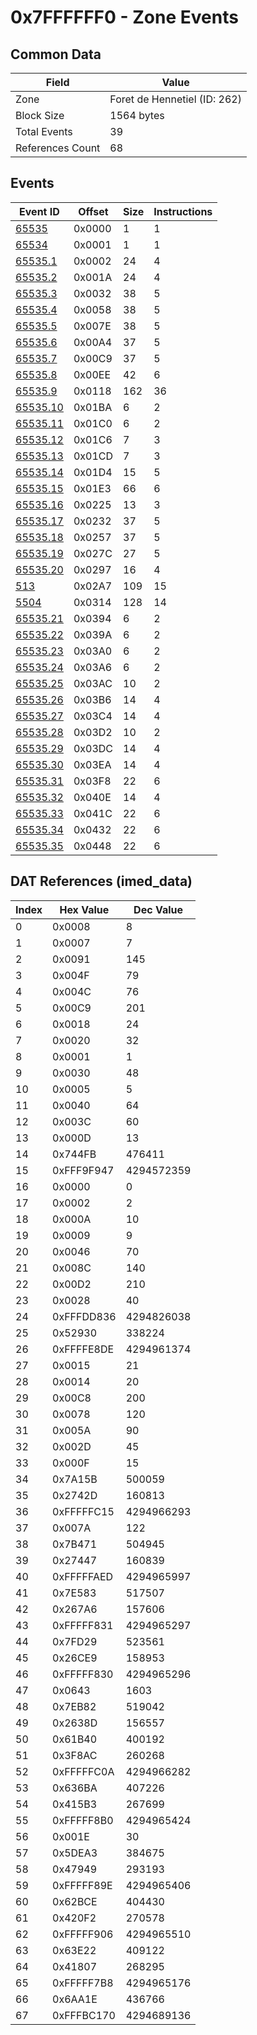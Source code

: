 # 0x7FFFFFF0 - Zone Events

## Common Data

| Field            | Value                        |
|------------------|------------------------------|
| Zone             | Foret de Hennetiel (ID: 262) |
| Block Size       | 1564 bytes                   |
| Total Events     | 39                           |
| References Count | 68                           |

## Events

| Event ID                  | Offset   |   Size |   Instructions |
|---------------------------|----------|--------|----------------|
| [65535](./65535.md)       | 0x0000   |      1 |              1 |
| [65534](./65534.md)       | 0x0001   |      1 |              1 |
| [65535.1](./65535.1.md)   | 0x0002   |     24 |              4 |
| [65535.2](./65535.2.md)   | 0x001A   |     24 |              4 |
| [65535.3](./65535.3.md)   | 0x0032   |     38 |              5 |
| [65535.4](./65535.4.md)   | 0x0058   |     38 |              5 |
| [65535.5](./65535.5.md)   | 0x007E   |     38 |              5 |
| [65535.6](./65535.6.md)   | 0x00A4   |     37 |              5 |
| [65535.7](./65535.7.md)   | 0x00C9   |     37 |              5 |
| [65535.8](./65535.8.md)   | 0x00EE   |     42 |              6 |
| [65535.9](./65535.9.md)   | 0x0118   |    162 |             36 |
| [65535.10](./65535.10.md) | 0x01BA   |      6 |              2 |
| [65535.11](./65535.11.md) | 0x01C0   |      6 |              2 |
| [65535.12](./65535.12.md) | 0x01C6   |      7 |              3 |
| [65535.13](./65535.13.md) | 0x01CD   |      7 |              3 |
| [65535.14](./65535.14.md) | 0x01D4   |     15 |              5 |
| [65535.15](./65535.15.md) | 0x01E3   |     66 |              6 |
| [65535.16](./65535.16.md) | 0x0225   |     13 |              3 |
| [65535.17](./65535.17.md) | 0x0232   |     37 |              5 |
| [65535.18](./65535.18.md) | 0x0257   |     37 |              5 |
| [65535.19](./65535.19.md) | 0x027C   |     27 |              5 |
| [65535.20](./65535.20.md) | 0x0297   |     16 |              4 |
| [513](./513.md)           | 0x02A7   |    109 |             15 |
| [5504](./5504.md)         | 0x0314   |    128 |             14 |
| [65535.21](./65535.21.md) | 0x0394   |      6 |              2 |
| [65535.22](./65535.22.md) | 0x039A   |      6 |              2 |
| [65535.23](./65535.23.md) | 0x03A0   |      6 |              2 |
| [65535.24](./65535.24.md) | 0x03A6   |      6 |              2 |
| [65535.25](./65535.25.md) | 0x03AC   |     10 |              2 |
| [65535.26](./65535.26.md) | 0x03B6   |     14 |              4 |
| [65535.27](./65535.27.md) | 0x03C4   |     14 |              4 |
| [65535.28](./65535.28.md) | 0x03D2   |     10 |              2 |
| [65535.29](./65535.29.md) | 0x03DC   |     14 |              4 |
| [65535.30](./65535.30.md) | 0x03EA   |     14 |              4 |
| [65535.31](./65535.31.md) | 0x03F8   |     22 |              6 |
| [65535.32](./65535.32.md) | 0x040E   |     14 |              4 |
| [65535.33](./65535.33.md) | 0x041C   |     22 |              6 |
| [65535.34](./65535.34.md) | 0x0432   |     22 |              6 |
| [65535.35](./65535.35.md) | 0x0448   |     22 |              6 |

## DAT References (imed_data)

|   Index | Hex Value   |   Dec Value |
|---------|-------------|-------------|
|       0 | 0x0008      |           8 |
|       1 | 0x0007      |           7 |
|       2 | 0x0091      |         145 |
|       3 | 0x004F      |          79 |
|       4 | 0x004C      |          76 |
|       5 | 0x00C9      |         201 |
|       6 | 0x0018      |          24 |
|       7 | 0x0020      |          32 |
|       8 | 0x0001      |           1 |
|       9 | 0x0030      |          48 |
|      10 | 0x0005      |           5 |
|      11 | 0x0040      |          64 |
|      12 | 0x003C      |          60 |
|      13 | 0x000D      |          13 |
|      14 | 0x744FB     |      476411 |
|      15 | 0xFFF9F947  |  4294572359 |
|      16 | 0x0000      |           0 |
|      17 | 0x0002      |           2 |
|      18 | 0x000A      |          10 |
|      19 | 0x0009      |           9 |
|      20 | 0x0046      |          70 |
|      21 | 0x008C      |         140 |
|      22 | 0x00D2      |         210 |
|      23 | 0x0028      |          40 |
|      24 | 0xFFFDD836  |  4294826038 |
|      25 | 0x52930     |      338224 |
|      26 | 0xFFFFE8DE  |  4294961374 |
|      27 | 0x0015      |          21 |
|      28 | 0x0014      |          20 |
|      29 | 0x00C8      |         200 |
|      30 | 0x0078      |         120 |
|      31 | 0x005A      |          90 |
|      32 | 0x002D      |          45 |
|      33 | 0x000F      |          15 |
|      34 | 0x7A15B     |      500059 |
|      35 | 0x2742D     |      160813 |
|      36 | 0xFFFFFC15  |  4294966293 |
|      37 | 0x007A      |         122 |
|      38 | 0x7B471     |      504945 |
|      39 | 0x27447     |      160839 |
|      40 | 0xFFFFFAED  |  4294965997 |
|      41 | 0x7E583     |      517507 |
|      42 | 0x267A6     |      157606 |
|      43 | 0xFFFFF831  |  4294965297 |
|      44 | 0x7FD29     |      523561 |
|      45 | 0x26CE9     |      158953 |
|      46 | 0xFFFFF830  |  4294965296 |
|      47 | 0x0643      |        1603 |
|      48 | 0x7EB82     |      519042 |
|      49 | 0x2638D     |      156557 |
|      50 | 0x61B40     |      400192 |
|      51 | 0x3F8AC     |      260268 |
|      52 | 0xFFFFFC0A  |  4294966282 |
|      53 | 0x636BA     |      407226 |
|      54 | 0x415B3     |      267699 |
|      55 | 0xFFFFF8B0  |  4294965424 |
|      56 | 0x001E      |          30 |
|      57 | 0x5DEA3     |      384675 |
|      58 | 0x47949     |      293193 |
|      59 | 0xFFFFF89E  |  4294965406 |
|      60 | 0x62BCE     |      404430 |
|      61 | 0x420F2     |      270578 |
|      62 | 0xFFFFF906  |  4294965510 |
|      63 | 0x63E22     |      409122 |
|      64 | 0x41807     |      268295 |
|      65 | 0xFFFFF7B8  |  4294965176 |
|      66 | 0x6AA1E     |      436766 |
|      67 | 0xFFFBC170  |  4294689136 |

